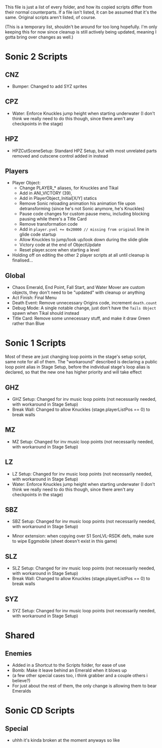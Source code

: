 
This file is just a list of every folder, and how its copied scripts differ from their normal counterparts. If a file isn't listed, it can be assumed that it's the same. Original scripts aren't listed, of course.

(This is a temporary list, shouldn't be around for too long hopefully. I'm only keeping this for now since cleanup is still actively being updated, meaning I gotta bring over changes as well.)

# Sonic 2 Scripts

## CNZ
- Bumper: Changed to add SYZ sprites

## CPZ
- Water: Enforce Knuckles jump height when starting underwater (I don't think we really need to do this though, since there aren't any checkpoints in the stage)

## HPZ
- HPZCutSceneSetup: Standard HPZ Setup, but with most unrelated parts removed and cutscene control added in instead

## Players
- Player Object: 
  - Change PLAYER_\* aliases, for Knuckles and Tikal
  - Add in ANI_VICTORY (39),
  - Add in PlayerObject_Initial[X/Y] statics
  - Remove Sonic reloading animation his animation file upon detransforming (since he's not Sonic anymore, he's Knuckles)
  - Pause code changes for custom pause menu, including blocking pausing while there's a Title Card
  - Remove transformation code
  - Add in `player.yvel += 0x20000 // missing from original` line in glide code startup
  - Allow Knuckles to jump/look up/look down during the slide glide
  - Victory code at the end of ObjectUpdate
  - Reset player.score when starting a level
- Holding off on editing the other 2 player scripts at all until cleanup is finalised...

## Global
- Chaos Emerald, End Point, Fall Start, and Water Mover are custom objects, they don't need to be "updated" with cleanup or anything
- Act Finish: Final Menu
- Death Event: Remove unnecessary Origins code, increment `death.count`
- Debug Mode: A single notable change, just don't have the `Tails Object` spawn when Tikal should instead
- Title Card: Remove some unnecessary stuff, and make it draw Green rather than Blue

# Sonic 1 Scripts

Most of these are just changing loop points in the stage's setup script, same note for all of them. The "workaround" described is declaring a public loop point alias in Stage Setup, before the individual stage's loop alias is declared, so that the new one has higher priority and will take effect

## GHZ
- GHZ Setup: Changed for inv music loop points (not necessarily needed, with workaround in Stage Setup)
- Break Wall: Changed to allow Knuckles (stage.playerListPos == 0) to break walls

## MZ
- MZ Setup: Changed for inv music loop points (not necessarily needed, with workaround in Stage Setup)

## LZ
- LZ Setup: Changed for inv music loop points (not necessarily needed, with workaround in Stage Setup)
- Water: Enforce Knuckles jump height when starting underwater (I don't think we really need to do this though, since there aren't any checkpoints in the stage)

## SBZ
- SBZ Setup: Changed for inv music loop points (not necessarily needed, with workaround in Stage Setup)

- Minor extension: when copying over S1 SonLVL-RSDK defs, make sure to wipe Eggmobile (sheet doesn't exist in this game)

## SLZ
- SLZ Setup: Changed for inv music loop points (not necessarily needed, with workaround in Stage Setup)
- Break Wall: Changed to allow Knuckles (stage.playerListPos == 0) to break walls

## SYZ
- SYZ Setup: Changed for inv music loop points (not necessarily needed, with workaround in Stage Setup)

# Shared

## Enemies
- Added in a Shortcut to the Scripts folder, for ease of use
- Bomb: Make it leave behind an Emerald when it blows up
- (a few other special cases too, i think grabber and a couple others i believe?)
- For just about the rest of them, the only change is allowing them to bear Emeralds


# Sonic CD Scripts

## Special

- uhhh it's kinda broken at the moment anyways so like 

